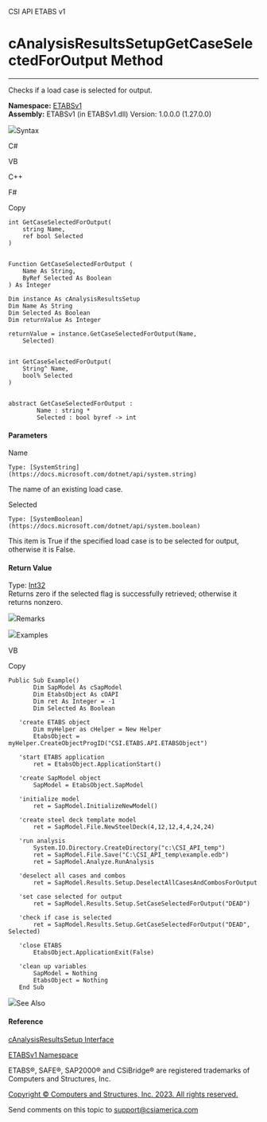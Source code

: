 ﻿

CSI API ETABS v1

# cAnalysisResultsSetupGetCaseSelectedForOutput Method  
  
---  
  
Checks if a load case is selected for output.

**Namespace:** [ETABSv1](2780f1b8-2033-5289-2298-1cdb2a7508d9.htm)  
**Assembly:** ETABSv1 (in ETABSv1.dll) Version: 1.0.0.0 (1.27.0.0)

![](../icons/SectionExpanded.png)Syntax

C#

VB

C++

F#

Copy

    
    
    int GetCaseSelectedForOutput(
    	string Name,
    	ref bool Selected
    )
    
    
    Function GetCaseSelectedForOutput ( 
    	Name As String,
    	ByRef Selected As Boolean
    ) As Integer
    
    Dim instance As cAnalysisResultsSetup
    Dim Name As String
    Dim Selected As Boolean
    Dim returnValue As Integer
    
    returnValue = instance.GetCaseSelectedForOutput(Name, 
    	Selected)
    
    
    int GetCaseSelectedForOutput(
    	String^ Name, 
    	bool% Selected
    )
    
    
    abstract GetCaseSelectedForOutput : 
            Name : string * 
            Selected : bool byref -> int 
    

#### Parameters

Name

    Type: [SystemString](https://docs.microsoft.com/dotnet/api/system.string)  
The name of an existing load case.

Selected

    Type: [SystemBoolean](https://docs.microsoft.com/dotnet/api/system.boolean)  
This item is True if the specified load case is to be selected for output,
otherwise it is False.

#### Return Value

Type: [Int32](https://docs.microsoft.com/dotnet/api/system.int32)  
Returns zero if the selected flag is successfully retrieved; otherwise it
returns nonzero.

![](../icons/SectionExpanded.png)Remarks

![](../icons/SectionExpanded.png)Examples

VB

Copy

    
    
    Public Sub Example()
           Dim SapModel As cSapModel
           Dim EtabsObject As cOAPI
           Dim ret As Integer = -1
           Dim Selected As Boolean
    
       'create ETABS object
           Dim myHelper as cHelper = New Helper
           EtabsObject = myHelper.CreateObjectProgID("CSI.ETABS.API.ETABSObject")
    
       'start ETABS application
           ret = EtabsObject.ApplicationStart()
    
       'create SapModel object
           SapModel = EtabsObject.SapModel
    
       'initialize model
           ret = SapModel.InitializeNewModel()
    
       'create steel deck template model
           ret = SapModel.File.NewSteelDeck(4,12,12,4,4,24,24)
    
       'run analysis
           System.IO.Directory.CreateDirectory("c:\CSI_API_temp")
           ret = SapModel.File.Save("C:\CSI_API_temp\example.edb")
           ret = SapModel.Analyze.RunAnalysis
    
       'deselect all cases and combos
           ret = SapModel.Results.Setup.DeselectAllCasesAndCombosForOutput
    
       'set case selected for output
           ret = SapModel.Results.Setup.SetCaseSelectedForOutput("DEAD")
    
       'check if case is selected
           ret = SapModel.Results.Setup.GetCaseSelectedForOutput("DEAD", Selected)
    
       'close ETABS
           EtabsObject.ApplicationExit(False)
    
       'clean up variables
           SapModel = Nothing
           EtabsObject = Nothing
       End Sub

![](../icons/SectionExpanded.png)See Also

#### Reference

[cAnalysisResultsSetup Interface](25527ed4-d035-9576-e3ec-a63103f2c352.htm)

[ETABSv1 Namespace](2780f1b8-2033-5289-2298-1cdb2a7508d9.htm)

ETABS®, SAFE®, SAP2000® and CSiBridge® are registered trademarks of Computers
and Structures, Inc.  

[Copyright © Computers and Structures, Inc. 2023. All rights
reserved.](http://www.csiamerica.com)

Send comments on this topic to
[support@csiamerica.com](mailto:support%40csiamerica.com?Subject=CSI%20API%20ETABS%20v1)

